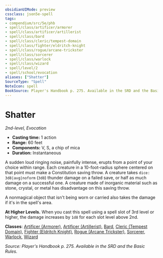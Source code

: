 ```yaml
---
obsidianUIMode: preview
cssclass: json5e-spell
tags:
- compendium/src/5e/phb
- spell/class/artificer/armorer
- spell/class/artificer/artillerist
- spell/class/bard
- spell/class/cleric/tempest-domain
- spell/class/fighter/eldritch-knight
- spell/class/rogue/arcane-trickster
- spell/class/sorcerer
- spell/class/warlock
- spell/class/wizard
- spell/level/2
- spell/school/evocation
aliases: ["Shatter"]
SourceType: "Spell"
NoteIcon: spell
BookSource: Player's Handbook p. 275. Available in the SRD and the Basic Rules.
---
```

# Shatter
*2nd-level, Evocation*  

- **Casting time:** 1 action
- **Range:** 60 feet
- **Components:** V, S, a chip of mica
- **Duration:** Instantaneous

A sudden loud ringing noise, painfully intense, erupts from a point of your choice within range. Each creature in a 10-foot-radius sphere centered on that point must make a Constitution saving throw. A creature takes `dice: 3d8|avg|noform` (`3d8`) thunder damage on a failed save, or half as much damage on a successful one. A creature made of inorganic material such as stone, crystal, or metal has disadvantage on this saving throw.

A nonmagical object that isn't being worn or carried also takes the damage if it's in the spell's area.

**At Higher Levels.** When you cast this spell using a spell slot of 3rd level or higher, the damage increases by `1d8` for each slot level above 2nd.

**Classes**: [Artificer (Armorer)](/3-Mechanics/CLI/classes/artificer-armorer-tce.md), [Artificer (Artillerist)](/3-Mechanics/CLI/classes/artificer-artillerist-tce.md), [Bard](/3-Mechanics/CLI/classes/bard.md), [Cleric (Tempest Domain)](/3-Mechanics/CLI/classes/cleric-tempest-domain.md), [Fighter (Eldritch Knight)](/3-Mechanics/CLI/classes/fighter-eldritch-knight.md), [Rogue (Arcane Trickster)](/3-Mechanics/CLI/classes/rogue-arcane-trickster.md), [Sorcerer](/3-Mechanics/CLI/classes/sorcerer.md), [Warlock](/3-Mechanics/CLI/classes/warlock.md), [Wizard](/3-Mechanics/CLI/classes/wizard.md)

*Source: Player's Handbook p. 275. Available in the SRD and the Basic Rules.*